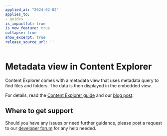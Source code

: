 ```yaml
---
applied_at: "2024-02-02"
applies_to: 
- guides
is_impactful: true
is_new_feature: true
collapse: true
show_excerpt: true
release_source_url: ''
---
```


# Metadata view in Content Explorer

Content Explorer comes with a metadata view that uses metadata query to find files and folders. The data is then displayed in the embedded view.

<!-- more -->

For details, read the [Content Explorer guide][1] and our [blog post][2].

## Where to get support

Should you have any issues or need further guidance, please post a request to our [developer forum][3] for any help needed.


[1]: g://embed/ui-elements/explorer
[2]: https://medium.com/box-developer-blog/metadata-view-in-box-content-explorer-4978e47e97e9
[3]: https://forum.box.com/ 